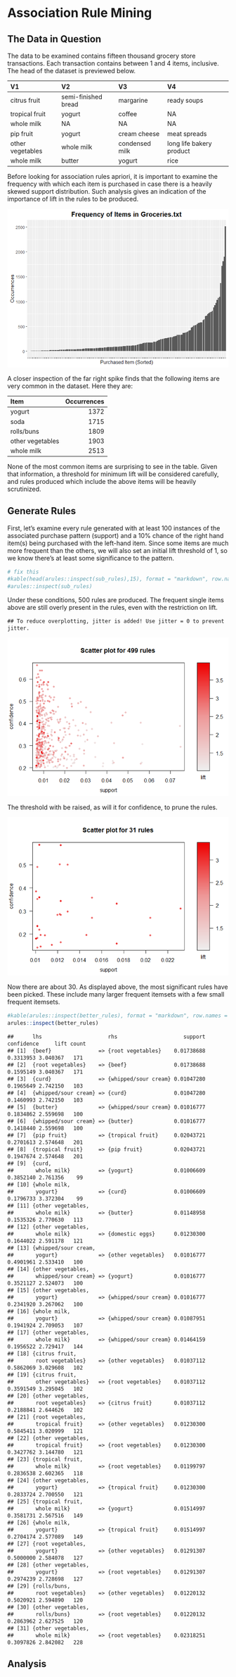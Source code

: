 Association Rule Mining
================

## The Data in Question

The data to be examined contains fifteen thousand grocery store
transactions. Each transaction contains between 1 and 4 items,
inclusive. The head of the dataset is previewed
below.

| V1               | V2                  | V3             | V4                       |
| :--------------- | :------------------ | :------------- | :----------------------- |
| citrus fruit     | semi-finished bread | margarine      | ready soups              |
| tropical fruit   | yogurt              | coffee         | NA                       |
| whole milk       | NA                  | NA             | NA                       |
| pip fruit        | yogurt              | cream cheese   | meat spreads             |
| other vegetables | whole milk          | condensed milk | long life bakery product |
| whole milk       | butter              | yogurt         | rice                     |

Before looking for association rules apriori, it is important to examine
the frequency with which each item is purchased in case there is a
heavily skewed support distribution. Such analysis gives an indication
of the importance of lift in the rules to be produced.

![](association_analysis_files/figure-gfm/unnamed-chunk-2-1.png)<!-- -->

A closer inspection of the far right spike finds that the following
items are very common in the dataset. Here they are:

| Item             | Occurrences |
| :--------------- | ----------: |
| yogurt           |        1372 |
| soda             |        1715 |
| rolls/buns       |        1809 |
| other vegetables |        1903 |
| whole milk       |        2513 |

None of the most common items are surprising to see in the table. Given
that information, a threshold for minimum lift will be considered
carefully, and rules produced which include the above items will be
heavily scrutinized.

## Generate Rules

First, let’s examine every rule generated with at least 100 instances of
the associated purchase pattern (support) and a 10% chance of the right
hand item(s) being purchased with the left-hand item. Since some items
are much more frequent than the others, we will also set an initial lift
threshold of 1, so we know there’s at least some significance to the
pattern.

``` r
# fix this
#kable(head(arules::inspect(sub_rules),15), format = "markdown", row.names = FALSE)
#arules::inspect(sub_rules)
```

Under these conditions, 500 rules are produced. The frequent single
items above are still overly present in the rules, even with the
restriction on
    lift.

    ## To reduce overplotting, jitter is added! Use jitter = 0 to prevent jitter.

![](association_analysis_files/figure-gfm/unnamed-chunk-6-1.png)<!-- -->

The threshold with be raised, as will it for confidence, to prune the
rules.

![](association_analysis_files/figure-gfm/unnamed-chunk-7-1.png)<!-- -->

Now there are about 30. As displayed above, the most significant rules
have been picked. These include many larger frequent itemsets with a few
small frequent
itemsets.

``` r
#kable(arules::inspect(better_rules), format = "markdown", row.names = FALSE)
arules::inspect(better_rules)
```

    ##      lhs                     rhs                     support confidence     lift count
    ## [1]  {beef}               => {root vegetables}    0.01738688  0.3313953 3.040367   171
    ## [2]  {root vegetables}    => {beef}               0.01738688  0.1595149 3.040367   171
    ## [3]  {curd}               => {whipped/sour cream} 0.01047280  0.1965649 2.742150   103
    ## [4]  {whipped/sour cream} => {curd}               0.01047280  0.1460993 2.742150   103
    ## [5]  {butter}             => {whipped/sour cream} 0.01016777  0.1834862 2.559698   100
    ## [6]  {whipped/sour cream} => {butter}             0.01016777  0.1418440 2.559698   100
    ## [7]  {pip fruit}          => {tropical fruit}     0.02043721  0.2701613 2.574648   201
    ## [8]  {tropical fruit}     => {pip fruit}          0.02043721  0.1947674 2.574648   201
    ## [9]  {curd,                                                                           
    ##       whole milk}         => {yogurt}             0.01006609  0.3852140 2.761356    99
    ## [10] {whole milk,                                                                     
    ##       yogurt}             => {curd}               0.01006609  0.1796733 3.372304    99
    ## [11] {other vegetables,                                                               
    ##       whole milk}         => {butter}             0.01148958  0.1535326 2.770630   113
    ## [12] {other vegetables,                                                               
    ##       whole milk}         => {domestic eggs}      0.01230300  0.1644022 2.591178   121
    ## [13] {whipped/sour cream,                                                             
    ##       yogurt}             => {other vegetables}   0.01016777  0.4901961 2.533410   100
    ## [14] {other vegetables,                                                               
    ##       whipped/sour cream} => {yogurt}             0.01016777  0.3521127 2.524073   100
    ## [15] {other vegetables,                                                               
    ##       yogurt}             => {whipped/sour cream} 0.01016777  0.2341920 3.267062   100
    ## [16] {whole milk,                                                                     
    ##       yogurt}             => {whipped/sour cream} 0.01087951  0.1941924 2.709053   107
    ## [17] {other vegetables,                                                               
    ##       whole milk}         => {whipped/sour cream} 0.01464159  0.1956522 2.729417   144
    ## [18] {citrus fruit,                                                                   
    ##       root vegetables}    => {other vegetables}   0.01037112  0.5862069 3.029608   102
    ## [19] {citrus fruit,                                                                   
    ##       other vegetables}   => {root vegetables}    0.01037112  0.3591549 3.295045   102
    ## [20] {other vegetables,                                                               
    ##       root vegetables}    => {citrus fruit}       0.01037112  0.2188841 2.644626   102
    ## [21] {root vegetables,                                                                
    ##       tropical fruit}     => {other vegetables}   0.01230300  0.5845411 3.020999   121
    ## [22] {other vegetables,                                                               
    ##       tropical fruit}     => {root vegetables}    0.01230300  0.3427762 3.144780   121
    ## [23] {tropical fruit,                                                                 
    ##       whole milk}         => {root vegetables}    0.01199797  0.2836538 2.602365   118
    ## [24] {other vegetables,                                                               
    ##       yogurt}             => {tropical fruit}     0.01230300  0.2833724 2.700550   121
    ## [25] {tropical fruit,                                                                 
    ##       whole milk}         => {yogurt}             0.01514997  0.3581731 2.567516   149
    ## [26] {whole milk,                                                                     
    ##       yogurt}             => {tropical fruit}     0.01514997  0.2704174 2.577089   149
    ## [27] {root vegetables,                                                                
    ##       yogurt}             => {other vegetables}   0.01291307  0.5000000 2.584078   127
    ## [28] {other vegetables,                                                               
    ##       yogurt}             => {root vegetables}    0.01291307  0.2974239 2.728698   127
    ## [29] {rolls/buns,                                                                     
    ##       root vegetables}    => {other vegetables}   0.01220132  0.5020921 2.594890   120
    ## [30] {other vegetables,                                                               
    ##       rolls/buns}         => {root vegetables}    0.01220132  0.2863962 2.627525   120
    ## [31] {other vegetables,                                                               
    ##       whole milk}         => {root vegetables}    0.02318251  0.3097826 2.842082   228

## Analysis
